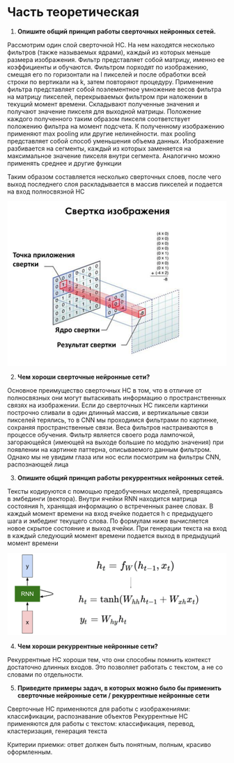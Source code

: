 # Часть теоретическая

1. **Опишите общий принцип работы сверточных нейронных сетей.**

Рассмотрим один слой сверточной НС. На нем находятся несколько фильтров (также называемых ядрами), 
каждый из которых меньше размера изображения. Фильтр представляет собой 
матрицу, именно ее коэффициенты и обучаются. Фильтром порходят по изображению, 
смещая его по горизонтали на l пикселей и после обработки всей строки по вертикали на k, 
затем повторяют процедуру. 
Применение фильтра представляет собой поэлементное умножение весов фильтра на матрицу пикселей, 
перекрываемых фильтром при наложении в текущий момент времени. 
Складывают полученные значения и получают значение пикселя для выходной матрицы.
Положение каждого полученного таким образом пикселя соответствует положению фильтра на момент подсчета.
К полученному изображению применяют max pooling или другие нелинейности. 
max pooling представляет собой способ уменьшения объема данных. Изображение 
разбивается на сегменты, каждый из которых заменяется на максимальное 
значение пикселя внутри сегмента. Аналогично можно применять среднее и другие функции

Таким образом составляется несколько сверточных слоев, после чего выход последнего 
слоя раскладывается в массив пикселей и подается на вход полносвязной НС

![cnn](pictures/cnn.png)

2. **Чем хороши сверточные нейронные сети?** 

Основное преимущество сверточных НС в том, что в отличие от полносвязных 
они могут вытаскивать информацию о пространственных связях на изображении. 
Если до сверточных НС пиксели картинки построчно сливали в один длинный массив, 
и вертикальные связи пикселей терялись, то в CNN мы проходимся фильтрами по картинке, 
сохраняя пространственные связи. Веса фильтров настраиваются в процессе обучения. 
Фильтр является своего рода лампочкой, загорающейся (имеющей на выходе большие по модулю значения) при появлении на картинке паттерна, 
описываемого данным фильтром. Однако мы не увидим глаза или нос если посмотрим на фильтры CNN, 
распознающей лица

3. **Опишите общий принцип работы рекуррентных нейронных сетей.**

Тексты кодируются с помощью предобученных моделей, преврящаясь в эмбединги (вектора). 
Внутри ячейки RNN находится матрица состояния h, хранящая информацию о встреченных ранее словах. 
В каждый момент времени на вход ячейке подается h с предыдущего шага и эмбединг текущего слова. 
По формулам ниже вычисляется новое скрытое состояние и выход ячейки. При генерации 
текста на вход в каждый следующий момент времени подается выход в предыдущий момент времени

![rnn_formula](pictures/rnn.png)


4. **Чем хороши рекуррентные нейронные сети?**

Рекуррентные НС хороши тем, что они способны помнить контекст достаточно длинных входов. 
Это позволяет работать с текстом, а не со словами по отдельности.

5. **Приведите примеры задач, в которых можно было бы применить сверточные нейронные сети / рекуррентные нейронные сети**

Сверточные НС применяются для работы с изображениями: классификации, распознавание объектов
Рекуррентные НС применяются для работы с текстом: классификация, перевод, кластеризация, генерация текста

Критерии приемки: ответ должен быть понятным, полным, красиво оформленным.
